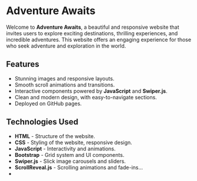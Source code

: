 # Adventure Awaits

Welcome to **Adventure Awaits**, a beautiful and responsive website that invites users to explore exciting destinations, thrilling experiences, and incredible adventures. This website offers an engaging experience for those who seek adventure and exploration in the world.

## Features

- Stunning images and responsive layouts.
- Smooth scroll animations and transitions.
- Interactive components powered by **JavaScript** and **Swiper.js**.
- Clean and modern design, with easy-to-navigate sections.
- Deployed on GitHub pages.

## Technologies Used

- **HTML** - Structure of the website.
- **CSS** - Styling of the website, responsive design.
- **JavaScript** - Interactivity and animations.
- **Bootstrap** - Grid system and UI components.
- **Swiper.js** - Slick image carousels and sliders.
- **ScrollReveal.js** - Scrolling animations and fade-ins...
- 


